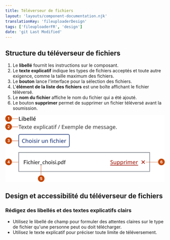 ```yaml
---
title: Téléverseur de fichiers
layout: 'layouts/component-documentation.njk'
translationKey: 'fileuploaderDesign'
tags: ['fileuploaderFR', 'design']
date: 'git Last Modified'
---
```


## Structure du téléverseur de fichiers

<ol class="anatomy-list">
  <li>Le <strong>libellé</strong> fournit les instructions sur le composant.</li>
  <li>Le <strong>texte explicatif</strong> indique les types de fichiers acceptés et toute autre exigence, comme la taille maximum des fichiers.</li>
  <li>Le <strong>bouton</strong> lance l'interface pour la sélection des fichiers.</li>
  <li>L'<strong>élément de la liste des fichiers</strong> est une boîte affichant le fichier téléversé.</li>
  <li>Le <strong>nom du fichier</strong> affiche le nom du fichier qui a été ajouté.</li>
  <li>Le bouton <strong>supprimer</strong> permet de supprimer un fichier téléversé avant la soumission.</li>
</ol>

<img class="b-sm b-default p-400" src="/images/fr/components/anatomy/gcds-file-uploader-anatomy.svg" alt="Une image de la structure du composant téléverseur de fichiers." />

## Design et accessibilité du téléverseur de fichiers

### Rédigez des libellés et des textes explicatifs clairs

- Utilisez le libellé de champ pour formuler des attentes claires sur le type de fichier qu'une personne peut ou doit télécharger.
- Utilisez le texte explicatif pour préciser toute limite de téléversement.
